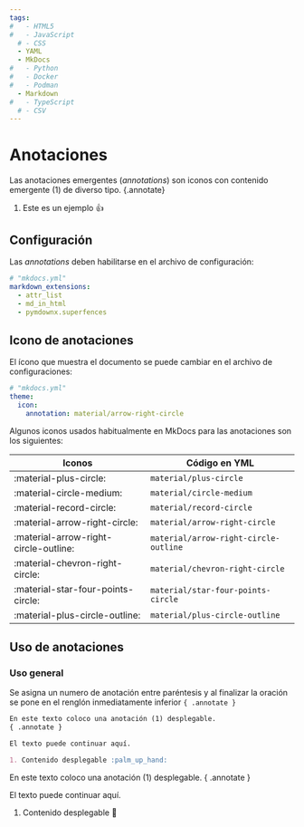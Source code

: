 ```yaml
---
tags:
#   - HTML5
#   - JavaScript
  # - CSS
  - YAML
  - MkDocs
#   - Python
#   - Docker
#   - Podman
  - Markdown
#   - TypeScript
  # - CSV
---
```



# Anotaciones


Las anotaciones emergentes (*annotations*) son iconos con contenido emergente (1) de diverso tipo.
{.annotate}

1. Este es un ejemplo :thumbsup:


## Configuración

Las *annotations* deben habilitarse en el archivo de configuración:

``` yaml title="Habilitar anotaciones"
# "mkdocs.yml"
markdown_extensions:
  - attr_list
  - md_in_html
  - pymdownx.superfences
```


## Icono de anotaciones

El ícono que muestra el documento se puede cambiar en el archivo de configuraciones:

``` yaml title="Icono de anotaciones"
# "mkdocs.yml"
theme:
  icon:
    annotation: material/arrow-right-circle 
```

Algunos iconos usados habitualmente en MkDocs para las anotaciones son los siguientes:

|Iconos| Código en YML|
|---|---|
|:material-plus-circle: | `material/plus-circle`|
| :material-circle-medium:| `material/circle-medium`|
| :material-record-circle:| `material/record-circle`|
| :material-arrow-right-circle:| `material/arrow-right-circle` |
| :material-arrow-right-circle-outline: | `material/arrow-right-circle-outline` |
| :material-chevron-right-circle:| `material/chevron-right-circle` |
| :material-star-four-points-circle:| `material/star-four-points-circle`|
| :material-plus-circle-outline:| `material/plus-circle-outline` |

## Uso de anotaciones

### Uso general

Se asigna un numero de anotación entre paréntesis y al finalizar la oración se pone en el renglón inmediatamente inferior `{ .annotate }`


``` md hl_lines="2" title="Uso de anotaciones"
En este texto coloco una anotación (1) desplegable. 
{ .annotate }  

El texto puede continuar aquí.

1. Contenido desplegable :palm_up_hand:
```


En este texto coloco una anotación (1) desplegable. 
{ .annotate }

El texto puede continuar aquí.

1. Contenido desplegable :palm_up_hand:


